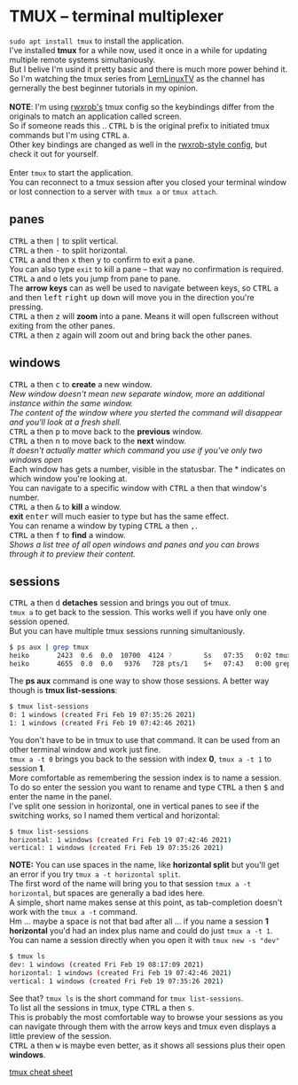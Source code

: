 # TMUX – terminal multiplexer
`sudo apt install tmux` to install the application. <br> 
I've installed **tmux** for a while now, used it once in a while for updating multiple remote systems simultaniously. <br>
But I belive I'm usind it pretty basic and there is much more power behind it. <br> 
So I'm watching the tmux series from [LernLinuxTV](https://youtu.be/gmjyMxezIWU) as the channel has gernerally the best beginner tutorials in my opinion. <br> 
<br>
**NOTE**: I'm using [rwxrob's](https://github.com/rwxrob) tmux config so the keybindings differ from the originals to match an application called screen. <br> 
So if someone reads this .. <kbd>CTRL</kbd> <kbd>b</kbd> is the original prefix to initiated tmux commands but I'm using <kbd>CTRL</kbd> <kbd>a</kbd>. <br>
Other key bindings are changed as well in the [rwxrob-style config](https://github.com/HeikoKramer/linux/blob/main/dotfiles/tmux.conf), but check it out for yourself. <br> 
<br>
Enter `tmux` to start the application. <br> 
You can reconnect to a tmux session after you closed your terminal window or lost connection to a server with `tmux a` or `tmux attach`. <br>
## panes
<kbd>CTRL</kbd> <kbd>a</kbd> then <kbd>|</kbd> to split vertical. <br> 
<kbd>CTRL</kbd> <kbd>a</kbd> then <kbd>-</kbd> to split horizontal. <br> 
<kbd>CTRL</kbd> <kbd>a</kbd> and then <kbd>x</kbd> then <kbd>y</kbd> to confirm to exit a pane. <br> 
You can also type `exit` to kill a pane – that way no confirmation is required. <br> 
<kbd>CTRL</kbd> <kbd>a</kbd> and <kbd>o</kbd> lets you jump from pane to pane. <br> 
The **arrow keys** can as well be used to navigate between keys, so <kbd>CTRL</kbd> <kbd>a</kbd> and then <kbd>left</kbd> <kbd>right</kbd> <kbd>up</kbd> <kbd>down</kbd> will move you in  the direction you're pressing. <br>
<kbd>CTRL</kbd> <kbd>a</kbd> then <kbd>z</kbd> will **zoom** into a pane. Means it will open fullscreen without exiting from the other panes. <br>
<kbd>CTRL</kbd> <kbd>a</kbd> then <kbd>z</kbd> again will zoom out and bring back the other panes. <br>
## windows
<kbd>CTRL</kbd> <kbd>a</kbd> then <kbd>c</kbd> to **create** a new window. <br> 
*New window doesn't mean new separate window, more an additional instance within the same window.* <br> 
*The content of the window where you sterted the command will disappear and you'll look at a fresh shell. <br>*
<kbd>CTRL</kbd> <kbd>a</kbd> then <kbd>p</kbd> to move back to the **previous** window. <br> <kbd>CTRL</kbd> <kbd>a</kbd> then <kbd>n</kbd> to move back to the **next** window. <br>
*It doesn't actually matter which command you use if you've only two windows open* <br>
Each window has gets a number, visible in the statusbar. The \* indicates on which window you're looking at. <br>
You can navigate to a specific window with <kbd>CTRL</kbd> <kbd>a</kbd> then that window's number. <br> 
<kbd>CTRL</kbd> <kbd>a</kbd> then <kbd>&</kbd> to **kill** a window. <br>
**exit** <kbd>enter</kbd> will much easier to type but has the same effect. <br>
You can rename a window by typing <kbd>CTRL</kbd> <kbd>a</kbd> then <kbd>,</kbd>. <br>
<kbd>CTRL</kbd> <kbd>a</kbd> then <kbd>f</kbd> to **find** a window. <br>
*Shows a list tree of all open windows and panes and you can brows through it to preview their content.*
## sessions
<kbd>CTRL</kbd> <kbd>a</kbd> then <kbd>d</kbd> **detaches** session and brings you out of tmux. <br>
`tmux a` to get back to the session. This works well if you have only one session opened. <br>
But you can have multiple tmux sessions running simultaniously. <br>
```sh
$ ps aux | grep tmux
heiko       2423  0.6  0.0  10700  4124 ?        Ss   07:35   0:02 tmux
heiko       4655  0.0  0.0   9376   728 pts/1    S+   07:43   0:00 grep --color=auto tmux
```
The **ps aux** command is one way to show those sessions. A better way though is **tmux list-sessions**: <br>
```sh
$ tmux list-sessions
0: 1 windows (created Fri Feb 19 07:35:26 2021)
1: 1 windows (created Fri Feb 19 07:42:46 2021)
```
You don't have to be in tmux to use that command. It can be used from an other terminal window and work just fine. <br>
`tmux a -t 0` brings you back to the session with index **0**, `tmux a -t 1` to session **1**. <br>
More comfortable as remembering the session index is to name a session. <br>
To do so enter the session you want to rename and type <kbd>CTRL</kbd> <kbd>a</kbd> then <kbd>$</kbd> and enter the name in the panel. <br>
I've split one session in horizontal, one in vertical panes to see if the switching works, so  I named them vertical and horizontal: <br>
```sh
$ tmux list-sessions
horizontal: 1 windows (created Fri Feb 19 07:42:46 2021)
vertical: 1 windows (created Fri Feb 19 07:35:26 2021)
```
**NOTE:** You can use spaces in the name, like **horizontal split** but you'll get an error if you try `tmux a -t horizontal split`. <br>
The first word of the name will bring you to that session `tmux a -t horizontal`, but spaces are generally a bad ides here. <br>
A simple, short name makes sense at this point, as tab-completion doesn't work with the `tmux a -t` command. <br>
Hm … maybe a space is not that bad after all … if you name a session **1 horizontal** you'd had an index plus name and could do just `tmux a -t 1`. <br>
You can name a session directly when you open it with `tmux new -s "dev"` <br>
```sh
$ tmux ls
dev: 1 windows (created Fri Feb 19 08:17:09 2021)
horizontal: 1 windows (created Fri Feb 19 07:42:46 2021)
vertical: 1 windows (created Fri Feb 19 07:35:26 2021)
```
See that? `tmux ls` is the short command for `tmux list-sessions`. <br>
To list all the sessions in tmux, type <kbd>CTRL</kbd> <kbd>a</kbd> then <kbd>s</kbd>. <br>
This is probably the most comfortable way to browse your sessions as you can navigate through them with the arrow keys and tmux even displays a little preview of the session. <br>
<kbd>CTRL</kbd> <kbd>a</kbd> then <kbd>w</kbd> is maybe even better, as it shows all sessions plus their open **windows**. <br>

[tmux cheat sheet](https://tmuxcheatsheet.com/) <br>
